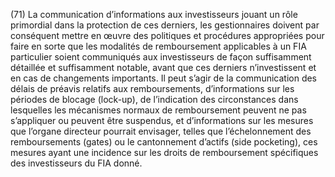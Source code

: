 (71) La communication d’informations aux investisseurs jouant un rôle primordial dans la protection de ces derniers, les gestionnaires doivent par conséquent mettre en œuvre des politiques et procédures appropriées pour faire en sorte que les modalités de remboursement applicables à un FIA particulier soient communiqués aux investisseurs de façon suffisamment détaillée et suffisamment notable, avant que ces derniers n’investissent et en cas de changements importants. Il peut s’agir de la communication des délais de préavis relatifs aux remboursements, d’informations sur les périodes de blocage (lock-up), de l’indication des circonstances dans lesquelles les mécanismes normaux de remboursement peuvent ne pas s’appliquer ou peuvent être suspendus, et d’informations sur les mesures que l’organe directeur pourrait envisager, telles que l’échelonnement des remboursements (gates) ou le cantonnement d’actifs (side pocketing), ces mesures ayant une incidence sur les droits de remboursement spécifiques des investisseurs du FIA donné.